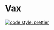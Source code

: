 # Vax

[![code style: prettier](https://img.shields.io/badge/code_style-prettier-ff69b4.svg?style=flat-square)](https://github.com/prettier/prettier)
